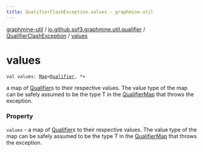```yaml
---
title: QualifierClashException.values - graphmine-util
---
```


[graphmine-util](../../index.html) / [io.github.sof3.graphmine.util.qualifier](../index.html) / [QualifierClashException](index.html) / [values](./values.html)

# values

`val values: `[`Map`](https://kotlinlang.org/api/latest/jvm/stdlib/kotlin.collections/-map/index.html)`<`[`Qualifier`](../-qualifier/index.html)`, *>`

a map of [Qualifier](../-qualifier/index.html)s to their respective values. The value type of the map can be safely assumed to be
the type T in the [QualifierMap](../-qualifier-map/index.html) that throws the exception.

### Property

`values` - a map of [Qualifier](../-qualifier/index.html)s to their respective values. The value type of the map can be safely assumed to be
the type T in the [QualifierMap](../-qualifier-map/index.html) that throws the exception.